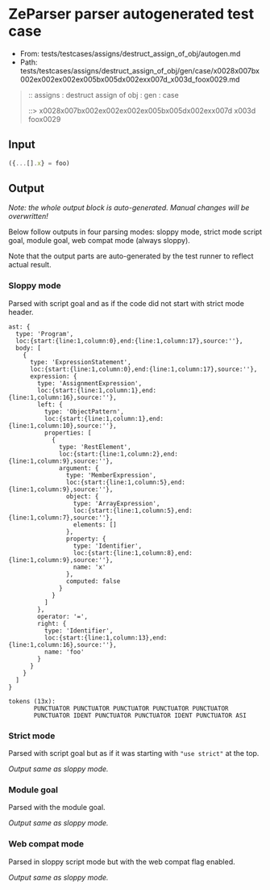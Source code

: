 # ZeParser parser autogenerated test case

- From: tests/testcases/assigns/destruct_assign_of_obj/autogen.md
- Path: tests/testcases/assigns/destruct_assign_of_obj/gen/case/x0028x007bx002ex002ex002ex005bx005dx002exx007d_x003d_foox0029.md

> :: assigns : destruct assign of obj : gen : case
>
> ::> x0028x007bx002ex002ex002ex005bx005dx002exx007d x003d foox0029

## Input


`````js
({...[].x} = foo)
`````

## Output

_Note: the whole output block is auto-generated. Manual changes will be overwritten!_

Below follow outputs in four parsing modes: sloppy mode, strict mode script goal, module goal, web compat mode (always sloppy).

Note that the output parts are auto-generated by the test runner to reflect actual result.

### Sloppy mode

Parsed with script goal and as if the code did not start with strict mode header.

`````
ast: {
  type: 'Program',
  loc:{start:{line:1,column:0},end:{line:1,column:17},source:''},
  body: [
    {
      type: 'ExpressionStatement',
      loc:{start:{line:1,column:0},end:{line:1,column:17},source:''},
      expression: {
        type: 'AssignmentExpression',
        loc:{start:{line:1,column:1},end:{line:1,column:16},source:''},
        left: {
          type: 'ObjectPattern',
          loc:{start:{line:1,column:1},end:{line:1,column:10},source:''},
          properties: [
            {
              type: 'RestElement',
              loc:{start:{line:1,column:2},end:{line:1,column:9},source:''},
              argument: {
                type: 'MemberExpression',
                loc:{start:{line:1,column:5},end:{line:1,column:9},source:''},
                object: {
                  type: 'ArrayExpression',
                  loc:{start:{line:1,column:5},end:{line:1,column:7},source:''},
                  elements: []
                },
                property: {
                  type: 'Identifier',
                  loc:{start:{line:1,column:8},end:{line:1,column:9},source:''},
                  name: 'x'
                },
                computed: false
              }
            }
          ]
        },
        operator: '=',
        right: {
          type: 'Identifier',
          loc:{start:{line:1,column:13},end:{line:1,column:16},source:''},
          name: 'foo'
        }
      }
    }
  ]
}

tokens (13x):
       PUNCTUATOR PUNCTUATOR PUNCTUATOR PUNCTUATOR PUNCTUATOR
       PUNCTUATOR IDENT PUNCTUATOR PUNCTUATOR IDENT PUNCTUATOR ASI
`````

### Strict mode

Parsed with script goal but as if it was starting with `"use strict"` at the top.

_Output same as sloppy mode._

### Module goal

Parsed with the module goal.

_Output same as sloppy mode._

### Web compat mode

Parsed in sloppy script mode but with the web compat flag enabled.

_Output same as sloppy mode._
